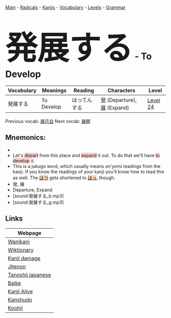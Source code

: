 <style> bigfont {font-size: 100px}</style>
[Main](../README.md) -
[Radicals](../radicals.md) -
[Kanjis](../kanjis.md) -
[Vocabulary](../vocabulary.md) -
[Levels](../levels.md) -
[Grammar](../grammar.md)
# <bigfont> 発展する</bigfont> - To Develop 

| Vocabulary | Meanings | Reading | Characters | Level |
| --- | --- | --- | --- | --- |
| 発展する | To Develop | はってんする |  [発](../kanjis/発.md) (Departure), [展](../kanjis/展.md) (Expand) | [Level 24](../levels/wk_level24.md) |

Previous vocab: [展示会](展示会.md) Next vocab: [展開](展開.md) 

## Mnemonics:

* 
* Let's <span style="background-color:#ffcccb"> depart</span> from this place and <span style="background-color:#ffcccb"> expand</span> it out. To do that we'll have <span style="background-color:#ffcccb"> to develop</span> it.
* This is a jukugo word, which usually means on'yomi readings from the kanji. If you know the readings of your kanji you'll know how to read this as well. The <span style="background-color:#fed8b1"> [はつ](https://jisho.org/search/はつ)</span> gets shortened to <span style="background-color:#fed8b1"> [はっ](https://jisho.org/search/はっ)</span>, though.
* 発, 展
* Departure, Expand
* [sound:発展する_b.mp3]
* [sound:発展する_g.mp3]


## Links 

| Webpage |
| --- |
| [Wanikani          ](https://www.wanikani.com/kanji/発展する) |
| [Wiktionary        ](https://en.wiktionary.org/wiki/発展する) |
| [Kanji damage      ](http://www.kanjidamage.com/kanji/search?utf8=✓&q=発展する) |
| [Jitenon           ](https://jitenon.com/kanji/発展する) |
| [Tanoshii japanese ](https://www.tanoshiijapanese.com/dictionary/kanji.cfm?k=発展する) |
| [Baike             ](https://baike.baidu.com/item/発展する) |
| [Kanji Alive       ](https://app.kanjialive.com/発展する) |
| [Kanshudo          ](https://www.kanshudo.com/searchmn?q=発展する) |
| [Koohii            ](https://kanji.koohii.com/study/kanji/発展する) |
